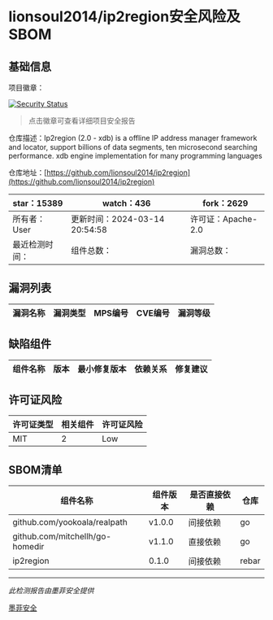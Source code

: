 # lionsoul2014/ip2region安全风险及SBOM

## 基础信息

项目徽章：

[![Security Status](https://www.murphysec.com/platform3/v31/badge/1768704692897800192.svg)](https://www.murphysec.com/console/report/1767978513490370560/1768704692897800192)

> 点击徽章可查看详细项目安全报告

仓库描述：Ip2region (2.0 - xdb) is a offline IP address manager framework and locator, support billions of data segments, ten microsecond searching performance. xdb engine implementation for many programming languages

仓库地址：[https://github.com/lionsoul2014/ip2region](https://github.com/lionsoul2014/ip2region)

| star：15389 | watch：436 | fork：2629 |
| ----------- | -------------- | ------------ |
| 所有者：User | 更新时间：2024-03-14 20:54:58 | 许可证：Apache-2.0 |
| 最近检测时间： | 组件总数： | 漏洞总数： |




## 漏洞列表

| 漏洞名称 | 漏洞类型 | MPS编号 | CVE编号 | 漏洞等级 |
| ------- | ------ | ------- | ------ | ----- |





## 缺陷组件

| 组件名称 | 版本 | 最小修复版本 | 依赖关系 | 修复建议 |
| -------- | ---- | ------------ | -------- | -------- |





## 许可证风险

| 许可证类型 | 相关组件 | 许可证风险 |
| ---------- | -------- | ---------- |
|MIT|2|Low|




## SBOM清单

| 组件名称 | 组件版本 | 是否直接依赖 | 仓库 |
| -------- | -------- | ------------ | ---- |
|github.com/yookoala/realpath|v1.0.0|间接依赖|go|
|github.com/mitchellh/go-homedir|v1.1.0|直接依赖|go|
|ip2region|0.1.0|间接依赖|rebar|


------

*此检测报告由墨菲安全提供*

[墨菲安全](www.murphysec.com)